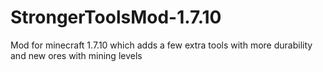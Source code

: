 # StrongerToolsMod-1.7.10
Mod for minecraft 1.7.10 which adds a few extra tools with more durability and new ores with mining levels
